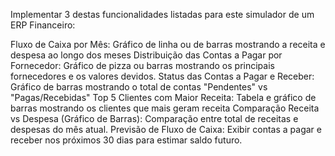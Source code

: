 Implementar 3 destas funcionalidades listadas para este simulador de um ERP Financeiro:



Fluxo de Caixa por Mês: Gráfico de linha ou de barras mostrando a receita e despesa ao longo dos meses
Distribuição das Contas a Pagar por Fornecedor: Gráfico de pizza ou barras mostrando os principais fornecedores e os valores devidos.
Status das Contas a Pagar e Receber: Gráfico de barras mostrando o total de contas "Pendentes" vs "Pagas/Recebidas"
Top 5 Clientes com Maior Receita: Tabela e gráfico de barras mostrando os clientes que mais geram receita
Comparação Receita vs Despesa (Gráfico de Barras): Comparação entre total de receitas e despesas do mês atual.
Previsão de Fluxo de Caixa: Exibir contas a pagar e receber nos próximos 30 dias para estimar saldo futuro.
